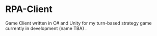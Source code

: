 # RPA-Client
Game Client written in C# and Unity for my turn-based strategy game currently in development (name TBA) .

